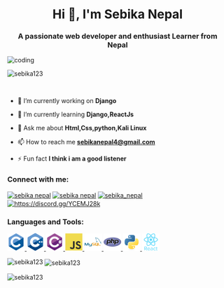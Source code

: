 <h1 align="center">Hi 👋, I'm Sebika Nepal</h1>
<h3 align="center">A passionate web developer and enthusiast Learner from Nepal</h3>
<img aligh="center" width="1400"  alt="coding" src="https://grandparade.co.uk/_userfiles/uploads/Main_Photos/LOGO_v2-02.png?1591626349458"/>

<p align="left"> <img src="https://komarev.com/ghpvc/?username=sebika123&label=Profile%20views&color=0e75b6&style=flat" alt="sebika123" /> </p>

<p align="left"> <a href="https://twitter.com/" target="blank"><img src="https://img.shields.io/twitter/follow/?logo=twitter&style=for-the-badge" alt="" /></a> </p>

- 🔭 I’m currently working on **Django**

- 🌱 I’m currently learning **Django,ReactJs**

- 💬 Ask me about **Html,Css,python,Kali Linux**

- 📫 How to reach me **sebikanepal4@gmail.com**

- ⚡ Fun fact **I think i am a good listener**

<h3 align="left">Connect with me:</h3>
<p align="left">
<a href="https://linkedin.com/in/sebika nepal" target="blank"><img align="center" src="https://raw.githubusercontent.com/rahuldkjain/github-profile-readme-generator/master/src/images/icons/Social/linked-in-alt.svg" alt="sebika nepal" height="30" width="40" /></a>
<a href="https://fb.com/sebika nepal" target="blank"><img align="center" src="https://raw.githubusercontent.com/rahuldkjain/github-profile-readme-generator/master/src/images/icons/Social/facebook.svg" alt="sebika nepal" height="30" width="40" /></a>
<a href="https://instagram.com/sebika_nepal" target="blank"><img align="center" src="https://raw.githubusercontent.com/rahuldkjain/github-profile-readme-generator/master/src/images/icons/Social/instagram.svg" alt="sebika_nepal" height="30" width="40" /></a>
<a href="https://discord.gg/https://discord.gg/YCEMJ28k" target="blank"><img align="center" src="https://raw.githubusercontent.com/rahuldkjain/github-profile-readme-generator/master/src/images/icons/Social/discord.svg" alt="https://discord.gg/YCEMJ28k" height="30" width="40" /></a>
</p>

<h3 align="left">Languages and Tools:</h3>
<p align="left"> <a href="https://www.cprogramming.com/" target="_blank" rel="noreferrer"> <img src="https://raw.githubusercontent.com/devicons/devicon/master/icons/c/c-original.svg" alt="c" width="40" height="40"/> </a> <a href="https://www.w3schools.com/cpp/" target="_blank" rel="noreferrer"> <img src="https://raw.githubusercontent.com/devicons/devicon/master/icons/cplusplus/cplusplus-original.svg" alt="cplusplus" width="40" height="40"/> </a> <a href="https://www.w3schools.com/cs/" target="_blank" rel="noreferrer"> <img src="https://raw.githubusercontent.com/devicons/devicon/master/icons/csharp/csharp-original.svg" alt="csharp" width="40" height="40"/> </a> <a href="https://developer.mozilla.org/en-US/docs/Web/JavaScript" target="_blank" rel="noreferrer"> <img src="https://raw.githubusercontent.com/devicons/devicon/master/icons/javascript/javascript-original.svg" alt="javascript" width="40" height="40"/> </a> <a href="https://www.mysql.com/" target="_blank" rel="noreferrer"> <img src="https://raw.githubusercontent.com/devicons/devicon/master/icons/mysql/mysql-original-wordmark.svg" alt="mysql" width="40" height="40"/> </a> <a href="https://www.php.net" target="_blank" rel="noreferrer"> <img src="https://raw.githubusercontent.com/devicons/devicon/master/icons/php/php-original.svg" alt="php" width="40" height="40"/> </a> <a href="https://www.python.org" target="_blank" rel="noreferrer"> <img src="https://raw.githubusercontent.com/devicons/devicon/master/icons/python/python-original.svg" alt="python" width="40" height="40"/> </a> <a href="https://reactjs.org/" target="_blank" rel="noreferrer"> <img src="https://raw.githubusercontent.com/devicons/devicon/master/icons/react/react-original-wordmark.svg" alt="react" width="40" height="40"/> </a> </p>

<p><img align="left" src="https://github-readme-stats.vercel.app/api/top-langs?username=sebika123&show_icons=true&locale=en&layout=compact" alt="sebika123" /></p>

<p>&nbsp;<img align="center" src="https://github-readme-stats.vercel.app/api?username=sebika123&show_icons=true&locale=en" alt="sebika123" /></p>

<p><img align="center" src="https://github-readme-streak-stats.herokuapp.com/?user=sebika123&" alt="sebika123" /></p>
